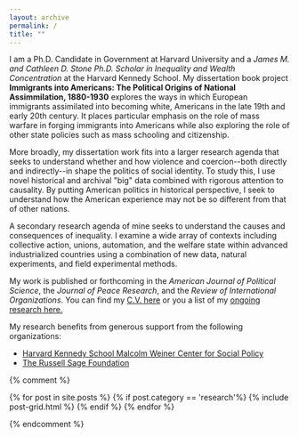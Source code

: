 ```yaml
---
layout: archive
permalink: /
title: ""
---
```


I am a Ph.D. Candidate in Government at Harvard University and a *James M. and Cathleen D. Stone Ph.D. Scholar in Inequality and Wealth Concentration* at the Harvard Kennedy School. My dissertation book project **Immigrants into Americans: The Political Origins of National Assimmilation, 1880-1930** explores the ways in which European immigrants assimilated into becoming white, Americans in the late 19th and early 20th century. It places particular emphasis on the role of mass warfare in forging immigrants into Americans while also exploring the role of other state policies such as mass schooling and citizenship.

More broadly, my dissertation work fits into a larger research agenda that seeks to understand whether and how violence and coercion--both directly and indirectly--in shape the politics of social identity. To study this, I use novel historical and archival "big" data combined with rigorous attention to causality. By putting American politics in historical perspective, I seek to understand how the American experience may not be so different from that of other nations.

A secondary research agenda of mine seeks to understand the causes and consequences of inequality. I examine a wide array of contexts including collective action, unions, automation, and the welfare state within advanced industrialized countries using a combination of new data, natural experiments, and field experimental methods.

My work is published or forthcoming in the *American Journal of Political Science*, the *Journal of Peace Research*, and the *Review of International Organizations*. You can find my [C.V. here](https://www.dropbox.com/s/zlr80hzecyne03v/Mazumder_Academic_CV.pdf?raw=1) or you a list of my [ongoing research here.]({{site.url/research/}})

My research benefits from generous support from the following organizations:

* [Harvard Kennedy School Malcolm Weiner Center for Social Policy](https://inequality.hks.harvard.edu/)
* [The Russell Sage Foundation](https://www.russellsage.org/)

{% comment %} 

<div class="tiles">
{% for post in site.posts %}
	{% if post.category == 'research'%}
	{% include post-grid.html %}
	{% endif %}
{% endfor %}
</div>

{% endcomment %}


